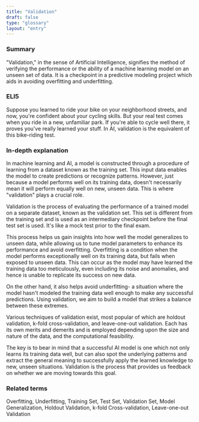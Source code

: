 ```yaml
---
title: "Validation"
draft: false
type: "glossary"
layout: "entry"
---
```


### Summary

"Validation," in the sense of Artificial Intelligence, signifies the method of verifying the performance or the ability of a machine learning model on an unseen set of data. It is a checkpoint in a predictive modeling project which aids in avoiding overfitting and underfitting.

### ELI5

Suppose you learned to ride your bike on your neighborhood streets, and now, you're confident about your cycling skills. But your real test comes when you ride in a new, unfamiliar park. If you're able to cycle well there, it proves you've really learned your stuff. In AI, validation is the equivalent of this bike-riding test.

### In-depth explanation

In machine learning and AI, a model is constructed through a procedure of learning from a dataset known as the training set. This input data enables the model to create predictions or recognize patterns. However, just because a model performs well on its training data, doesn't necessarily mean it will perform equally well on new, unseen data. This is where "validation" plays a crucial role.

Validation is the process of evaluating the performance of a trained model on a separate dataset, known as the validation set. This set is different from the training set and is used as an intermediary checkpoint before the final test set is used. It's like a mock test prior to the final exam.

This process helps us gain insights into how well the model generalizes to unseen data, while allowing us to tune model parameters to enhance its performance and avoid overfitting. Overfitting is a condition when the model performs exceptionally well on its training data, but fails when exposed to unseen data. This can occur as the model may have learned the training data too meticulously, even including its noise and anomalies, and hence is unable to replicate its success on new data.

On the other hand, it also helps avoid underfitting- a situation where the model hasn't modeled the training data well enough to make any successful predictions. Using validation, we aim to build a model that strikes a balance between these extremes.

Various techniques of validation exist, most popular of which are holdout validation, k-fold cross-validation, and leave-one-out validation. Each has its own merits and demerits and is employed depending upon the size and nature of the data, and the computational feasibility.

The key is to bear in mind that a successful AI model is one which not only learns its training data well, but can also spot the underlying patterns and extract the general meaning to successfully apply the learned knowledge to new, unseen situations. Validation is the process that provides us feedback on whether we are moving towards this goal.

### Related terms

Overfitting, Underfitting, Training Set, Test Set, Validation Set, Model Generalization, Holdout Validation, k-fold Cross-validation, Leave-one-out Validation
